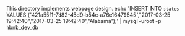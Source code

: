 This directory implements webpage design.
 echo 'INSERT INTO `states` VALUES ("421a55f1-7d82-45d9-b54c-a76e16479545","2017-03-25 19:42:40","2017-03-25 19:42:40","Alabama");' | mysql -uroot -p hbnb_dev_db
